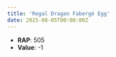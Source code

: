 ```yaml
---
title: 'Regal Dragon Fabergé Egg'
date: 2025-08-05T00:00:00Z
---
```

- **RAP**: 505
- **Value**: -1
